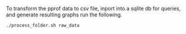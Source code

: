To transform the pprof data to csv file, inport into a sqlite db for queries, and generate resulting graphs run the following.

```
./process_folder.sh raw_data
```

